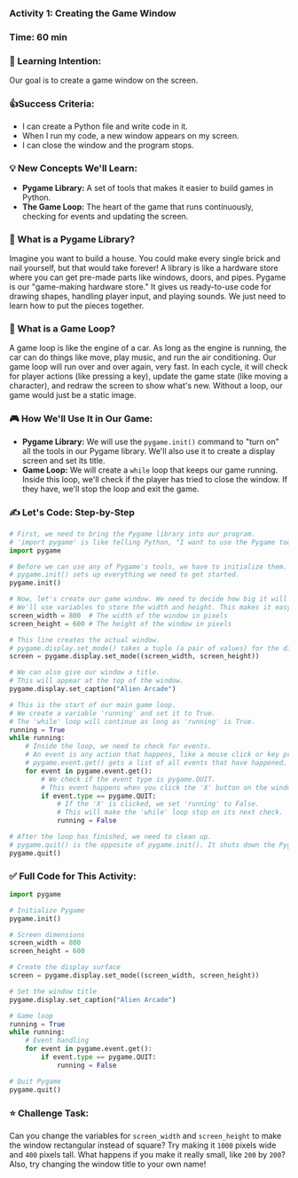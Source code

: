 ### Activity 1: Creating the Game Window
### Time: 60 min
### 🎯 Learning Intention:
Our goal is to create a game window on the screen.
### 👍Success Criteria:
*   I can create a Python file and write code in it.
*   When I run my code, a new window appears on my screen.
*   I can close the window and the program stops.
### 💡 New Concepts We'll Learn:
*   **Pygame Library:** A set of tools that makes it easier to build games in Python.
*   **The Game Loop:** The heart of the game that runs continuously, checking for events and updating the screen.
### 🤔 What is a Pygame Library?
Imagine you want to build a house. You could make every single brick and nail yourself, but that would take forever! A library is like a hardware store where you can get pre-made parts like windows, doors, and pipes. Pygame is our "game-making hardware store." It gives us ready-to-use code for drawing shapes, handling player input, and playing sounds. We just need to learn how to put the pieces together.
### 🤔 What is a Game Loop?
A game loop is like the engine of a car. As long as the engine is running, the car can do things like move, play music, and run the air conditioning. Our game loop will run over and over again, very fast. In each cycle, it will check for player actions (like pressing a key), update the game state (like moving a character), and redraw the screen to show what's new. Without a loop, our game would just be a static image.
### 🎮 How We'll Use It in Our Game:
*   **Pygame Library:** We will use the `pygame.init()` command to "turn on" all the tools in our Pygame library. We'll also use it to create a display screen and set its title.
*   **Game Loop:** We will create a `while` loop that keeps our game running. Inside this loop, we'll check if the player has tried to close the window. If they have, we'll stop the loop and exit the game.
### ✍️ Let's Code: Step-by-Step
```python
# First, we need to bring the Pygame library into our program.
# 'import pygame' is like telling Python, "I want to use the Pygame tools."
import pygame

# Before we can use any of Pygame's tools, we have to initialize them.
# pygame.init() sets up everything we need to get started.
pygame.init()

# Now, let's create our game window. We need to decide how big it will be.
# We'll use variables to store the width and height. This makes it easy to change later.
screen_width = 800  # The width of the window in pixels
screen_height = 600 # The height of the window in pixels

# This line creates the actual window. 
# pygame.display.set_mode() takes a tuple (a pair of values) for the dimensions.
screen = pygame.display.set_mode((screen_width, screen_height))

# We can also give our window a title.
# This will appear at the top of the window.
pygame.display.set_caption("Alien Arcade")

# This is the start of our main game loop.
# We create a variable 'running' and set it to True.
# The 'while' loop will continue as long as 'running' is True.
running = True
while running:
    # Inside the loop, we need to check for events.
    # An event is any action that happens, like a mouse click or key press.
    # pygame.event.get() gets a list of all events that have happened.
    for event in pygame.event.get():
        # We check if the event type is pygame.QUIT.
        # This event happens when you click the 'X' button on the window.
        if event.type == pygame.QUIT:
            # If the 'X' is clicked, we set 'running' to False.
            # This will make the 'while' loop stop on its next check.
            running = False

# After the loop has finished, we need to clean up.
# pygame.quit() is the opposite of pygame.init(). It shuts down the Pygame library.
pygame.quit()
```
### ✅ Full Code for This Activity:
```python
import pygame

# Initialize Pygame
pygame.init()

# Screen dimensions
screen_width = 800
screen_height = 600

# Create the display surface
screen = pygame.display.set_mode((screen_width, screen_height))

# Set the window title
pygame.display.set_caption("Alien Arcade")

# Game loop
running = True
while running:
    # Event handling
    for event in pygame.event.get():
        if event.type == pygame.QUIT:
            running = False

# Quit Pygame
pygame.quit()
```
### ⭐ Challenge Task:
Can you change the variables for `screen_width` and `screen_height` to make the window rectangular instead of square? Try making it `1000` pixels wide and `400` pixels tall. What happens if you make it really small, like `200` by `200`? Also, try changing the window title to your own name!
